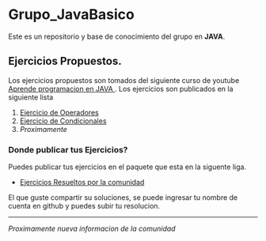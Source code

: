 # Grupo_JavaBasico
Este es un repositorio y base de conocimiento del grupo en **JAVA**.

## Ejercicios Propuestos.
Los ejercicios propuestos son tomados del siguiente curso de youtube
[Aprende programacion en JAVA ](https://youtu.be/2ZXiuh0rg3M?si=WHeZEF8ryv7F8l6O).
Los ejercicios son publicados en la siguiente lista
1. [Ejercicio de Operadores](/src/main/java/org/moure/grupoJava/Ejercicios/Operadores)
2. [Ejercicio de Condicionales](/src/main/java/org/moure/grupoJava/Ejercicios/Condicionales)
3. _Proximamente_

### Donde publicar tus Ejercicios?
Puedes publicar tus ejercicios en el paquete que esta en la siguente liga.
* [Ejercicios Resueltos por la comunidad](/src/main/java/org/moure/grupoJava/EjeResueltosComunidad)

El que guste compartir su soluciones, se puede ingresar tu nombre de cuenta en github y puedes subir tu resolucion.

---

_Proximamente nueva informacion de la comunidad_
